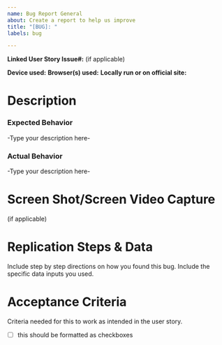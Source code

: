 ```yaml
---
name: Bug Report General 
about: Create a report to help us improve
title: "[BUG]: "
labels: bug

---
```


**Linked User Story Issue#:** (if applicable)

**Device used:**
**Browser(s) used:**
**Locally run or on official site:** 

# Description

### Expected Behavior
-Type your description here-

### Actual Behavior
-Type your description here-

# Screen Shot/Screen Video Capture 
(if applicable)

# Replication Steps & Data
Include step by step directions on how you found this bug. Include the specific data inputs you used.


# Acceptance Criteria
Criteria needed for this to work as intended in the user story.
- [ ] this should be formatted as checkboxes
